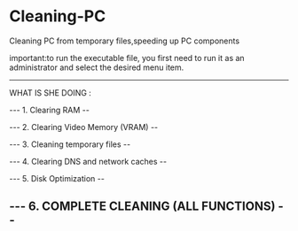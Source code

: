 # Cleaning-PC
Cleaning PC from temporary files,speeding up PC components


important:to run the executable file, you first need to run it as an administrator and select the desired menu item.




--------------------------------------------
WHAT IS SHE DOING : 

 --- 1. Clearing RAM -- 

 
--- 2. Clearing Video Memory (VRAM) --


--- 3. Cleaning temporary files --


--- 4. Clearing DNS and network caches --


--- 5. Disk Optimization --


--- 6. COMPLETE CLEANING (ALL FUNCTIONS) -- 
 -----------------------------------------
